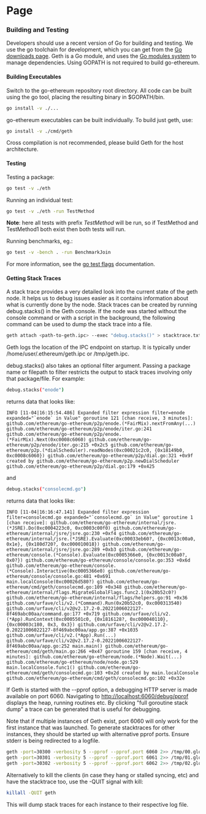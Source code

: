 # Page

### Building and Testing <a href="#building-and-testing" id="building-and-testing"></a>

Developers should use a recent version of Go for building and testing. We use the go toolchain for development, which you can get from the [Go downloads page](https://golang.org/doc/install). Geth is a Go module, and uses the [Go modules system](https://github.com/golang/go/wiki/Modules) to manage dependencies. Using GOPATH is not required to build go-ethereum.

#### Building Executables <a href="#building-executables" id="building-executables"></a>

Switch to the go-ethereum repository root directory. All code can be built using the go tool, placing the resulting binary in $GOPATH/bin.

```sh
go install -v ./...
```

go-ethereum executables can be built individually. To build just geth, use:

```sh
go install -v ./cmd/geth
```

Cross compilation is not recommended, please build Geth for the host architecture.

#### Testing <a href="#testing" id="testing"></a>

Testing a package:

```sh
go test -v ./eth
```

Running an individual test:

```sh
go test -v ./eth -run TestMethod
```

**Note**: here all tests with prefix _TestMethod_ will be run, so if TestMethod and TestMethod1 both exist then both tests will run.

Running benchmarks, eg.:

```sh
go test -v -bench . -run BenchmarkJoin
```

For more information, see the [go test flags](https://golang.org/cmd/go/#hdr-Testing\_flags) documentation.

#### Getting Stack Traces <a href="#getting-stack-traces" id="getting-stack-traces"></a>

A stack trace provides a very detailed look into the current state of the geth node. It helps us to debug issues easier as it contains information about what is currently done by the node. Stack traces can be created by running debug.stacks() in the Geth console. If the node was started without the console command or with a script in the background, the following command can be used to dump the stack trace into a file.

```sh
geth attach <path-to-geth.ipc> --exec "debug.stacks()" > stacktrace.txt
```

Geth logs the location of the IPC endpoint on startup. It is typically under /home/user/.ethereum/geth.ipc or /tmp/geth.ipc.

debug.stacks() also takes an optional filter argument. Passing a package name or filepath to filter restricts the output to stack traces involving only that package/file. For example:

```sh
debug.stacks("enode")
```

returns data that looks like:



``INFO [11-04|16:15:54.486] Expanded filter expression filter=enode expanded="`enode` in Value" goroutine 121 [chan receive, 3 minutes]: github.com/ethereum/go-ethereum/p2p/enode.(*FairMix).nextFromAny(...) github.com/ethereum/go-ethereum/p2p/enode/iter.go:241 github.com/ethereum/go-ethereum/p2p/enode.(*FairMix).Next(0xc0008c6060) github.com/ethereum/go-ethereum/p2p/enode/iter.go:215 +0x2c5 github.com/ethereum/go-ethereum/p2p.(*dialScheduler).readNodes(0xc00021c2c0, {0x18149b0, 0xc0008c6060}) github.com/ethereum/go-ethereum/p2p/dial.go:321 +0x9f created by github.com/ethereum/go-ethereum/p2p.newDialScheduler github.com/ethereum/go-ethereum/p2p/dial.go:179 +0x425``

and

```sh
debug.stacks("consolecmd.go")
```

returns data that looks like:

``INFO [11-04|16:16:47.141] Expanded filter expression filter=consolecmd.go expanded="`consolecmd.go` in Value" goroutine 1 [chan receive]: github.com/ethereum/go-ethereum/internal/jsre.(*JSRE).Do(0xc0004223c0, 0xc0003c00f0) github.com/ethereum/go-ethereum/internal/jsre/jsre.go:230 +0xf4 github.com/ethereum/go-ethereum/internal/jsre.(*JSRE).Evaluate(0xc00033eb60?, {0xc0013c00a0, 0x1e}, {0x180d720?, 0xc000010018}) github.com/ethereum/go-ethereum/internal/jsre/jsre.go:289 +0xb3 github.com/ethereum/go-ethereum/console.(*Console).Evaluate(0xc0005366e0, {0xc0013c00a0?, 0x0?}) github.com/ethereum/go-ethereum/console/console.go:353 +0x6d github.com/ethereum/go-ethereum/console.(*Console).Interactive(0xc0005366e0) github.com/ethereum/go-ethereum/console/console.go:481 +0x691 main.localConsole(0xc00026d580?) github.com/ethereum/go-ethereum/cmd/geth/consolecmd.go:109 +0x348 github.com/ethereum/go-ethereum/internal/flags.MigrateGlobalFlags.func2.1(0x20b52c0?) github.com/ethereum/go-ethereum/internal/flags/helpers.go:91 +0x36 github.com/urfave/cli/v2.(*Command).Run(0x20b52c0, 0xc000313540) github.com/urfave/cli/v2@v2.17.2-0.20221006022127-8f469abc00aa/command.go:177 +0x719 github.com/urfave/cli/v2.(*App).RunContext(0xc0005501c0, {0x1816128?, 0xc000040110}, {0xc00003c180, 0x3, 0x3}) github.com/urfave/cli/v2@v2.17.2-0.20221006022127-8f469abc00aa/app.go:387 +0x1035 github.com/urfave/cli/v2.(*App).Run(...) github.com/urfave/cli/v2@v2.17.2-0.20221006022127-8f469abc00aa/app.go:252 main.main() github.com/ethereum/go-ethereum/cmd/geth/main.go:266 +0x47 goroutine 159 [chan receive, 4 minutes]: github.com/ethereum/go-ethereum/node.(*Node).Wait(...) github.com/ethereum/go-ethereum/node/node.go:529 main.localConsole.func1() github.com/ethereum/go-ethereum/cmd/geth/consolecmd.go:103 +0x2d created by main.localConsole github.com/ethereum/go-ethereum/cmd/geth/consolecmd.go:102 +0x32e``

If Geth is started with the --pprof option, a debugging HTTP server is made available on port 6060. Navigating to [http://localhost:6060/debug/pprof](http://localhost:6060/debug/pprof) displays the heap, running routines etc. By clicking "full goroutine stack dump" a trace can be generated that is useful for debugging.

Note that if multiple instances of Geth exist, port 6060 will only work for the first instance that was launched. To generate stacktraces for other instances, they should be started up with alternative pprof ports. Ensure stderr is being redirected to a logfile.

```sh
geth -port=30300 -verbosity 5 --pprof --pprof.port 6060 2>> /tmp/00.glog
geth -port=30301 -verbosity 5 --pprof --pprof.port 6061 2>> /tmp/01.glog
geth -port=30302 -verbosity 5 --pprof --pprof.port 6062 2>> /tmp/02.glog
```

Alternatively to kill the clients (in case they hang or stalled syncing, etc) and have the stacktrace too, use the -QUIT signal with kill:

```sh
killall -QUIT geth
```

This will dump stack traces for each instance to their respective log file.
